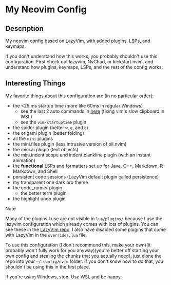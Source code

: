 
# My Neovim Config


## Description

My neovim config based on [LazyVim](https://www.lazyvim.org), with added
plugins, LSPs, and keymaps.

If you don't understand how this works, you probably
shouldn't use this configuration. First check out lazyvim, NvChad, or
kickstart.nvim, and understand how plugins, keymaps, LSPs, and the rest of the
config works.

## Interesting Things

My favorite things about this configuration are (in no particular order):

- the <25 ms startup time (more like 60ms in regular Windows)
  - see the last 2 auto commands in [here](./lua/config/autocmds.lua) (fixing vim's slow clipboard in WSL)
  - see the `vim-startuptime` plugin
- the spider plugin (better `w`, `e`, and `b`)
- the origami plugin (better folding)
- all the `mini` plugins
- the mini.files plugin (less intrusive version of oil.nvim)
- the mini.ai plugin (text objects)
- the mini.indent scope and indent.blankline plugin (with an instant animation)
- the **functional** LSPs and formatters set up for Java, C++, Markdown, R-Markdown, and Shell
- persistent code sessions (LazyVim default plugin called persistence)
- my transparent one dark pro theme
- the code_runner plugin
  - the better term plugin
- the highlight undo plugin

> [!Note]
> Many of the plugins I use are not visible in `lua/plugins/` because I use the
> lazyvim configuration which already comes with lots of plugins. You can see
> these in the [LazyVim repo](https://github.com/LazyVim/LazyVim). I also have
> disabled some plugins that come with LazyVim in the `overrides.lua` file.

To use this configuration (I don't recommend this, make your own)(it probably
won't fully work for you anyway)(you're better off starting your own config and
stealing the chunks that you actually need), just clone the repo into your
`~/.config/nvim` folder. If you don't know how to do that, you shouldn't be
using this in the first place. 

If you're using Windows, stop. Use WSL and be happy.
